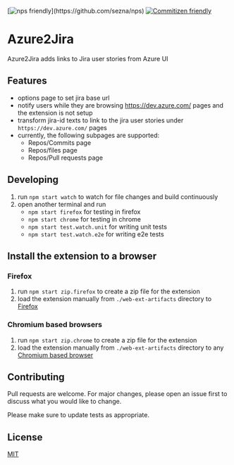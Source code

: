 [![nps friendly](https://img.shields.io/badge/nps-friendly-brightgreen.svg?)](https://github.com/sezna/nps)
[![Commitizen friendly](https://img.shields.io/badge/commitizen-friendly-brightgreen.svg)](http://commitizen.github.io/cz-cli/)

# Azure2Jira

Azure2Jira adds links to Jira user stories from Azure UI

## Features

- options page to set jira base url
- notify users while they are browsing https://dev.azure.com/ pages and the extension is not setup
- transform jira-id texts to link to the jira user stories under
  `https://dev.azure.com/` pages
- currently, the following subpages are supported:
  - Repos/Commits page
  - Repos/files page
  - Repos/Pull requests page

## Developing

1. run `npm start watch` to watch for file changes and build continuously
1. open another terminal and run
   - `npm start firefox` for testing in firefox
   - `npm start chrome` for testing in chrome
   - `npm start test.watch.unit` for writing unit tests
   - `npm start test.watch.e2e` for writing e2e tests

## Install the extension to a browser

### Firefox

1. run `npm start zip.firefox` to create a zip file for the extension
2. load the extension manually from `./web-ext-artifacts` directory to
   [Firefox](https://www.smashingmagazine.com/2017/04/browser-extension-edge-chrome-firefox-opera-brave-vivaldi/#mozilla-firefox)

### Chromium based browsers

1. run `npm start zip.chrome` to create a zip file for the extension
2. load the extension manually from `./web-ext-artifacts` directory to any
   [Chromium based browser](https://www.smashingmagazine.com/2017/04/browser-extension-edge-chrome-firefox-opera-brave-vivaldi/#google-chrome-opera-vivaldi)

## Contributing

Pull requests are welcome. For major changes, please open an issue first to discuss what you would like to change.

Please make sure to update tests as appropriate.

## License

[MIT](https://choosealicense.com/licenses/mit/)
